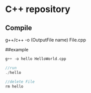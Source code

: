 # C++ repository

## Compile
g++/c++ -o (OutputFile name) File.cpp


##example
```cpp
g++ -o hello HelloWorld.cpp

//run
./hello

//delete File
rm hello
```
